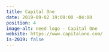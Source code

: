 ```yaml
---
title: Capital One
date: 2019-09-02 19:09:00 -04:00
position: 4
image-alt: need logo - Capital One
website: https://www.capitalone.com/
is-2019: false
---
```


